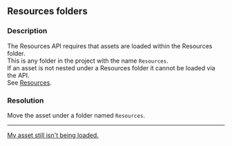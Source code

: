 ## Resources folders
### Description
The Resources API requires that assets are loaded within the Resources folder.  
This is any folder in the project with the name `Resources`.  
If an asset is not nested under a Resources folder it cannot be loaded via the API.  
See [Resources](https://docs.unity3d.com/ScriptReference/Resources.html).

### Resolution
Move the asset under a folder named `Resources`.

---

[My asset still isn't being loaded.](Resource%20Paths.md)